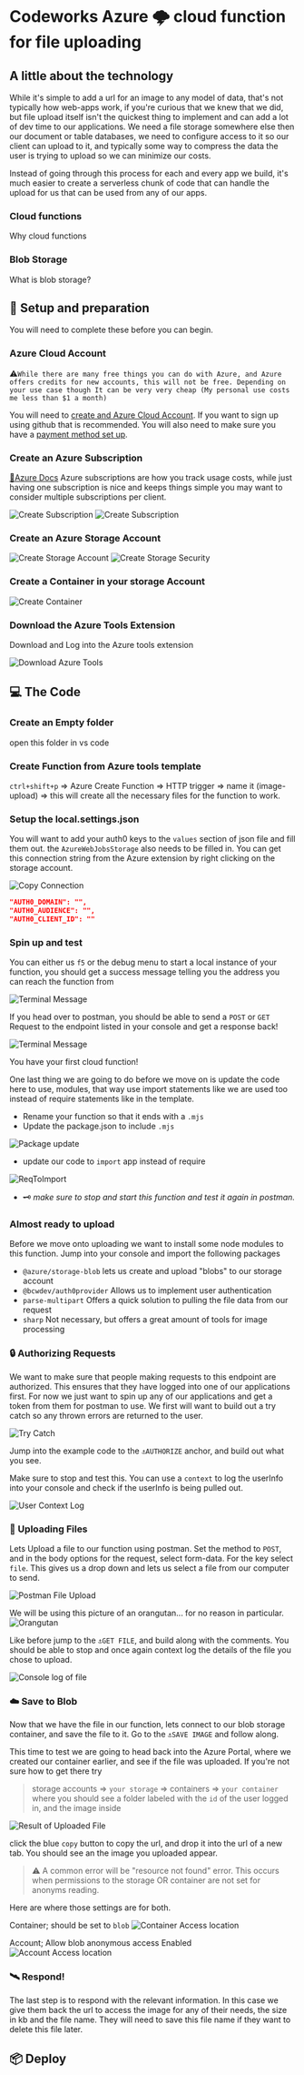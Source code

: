 # Codeworks Azure 🌩️ cloud function for file uploading

## A little about the technology
While it's simple to add a url for an image to any model of data, that's not typically how web-apps work, if you're curious that we knew that we did, but file upload itself isn't the quickest thing to implement and can add a lot of dev time to our applications. We need a file storage somewhere else then our document or table databases, we need to configure access to it so our client can upload to it, and typically some way to compress the data the user is trying to upload so we can minimize our costs.

Instead of going through this process for each and every app we build, it's much easier to create a serverless chunk of code that can handle the upload for us that can be used from any of our apps.

### Cloud functions
Why cloud functions

### Blob Storage
What is blob storage?


## 🔧 Setup and preparation

You will need to complete these before you can begin.

### Azure Cloud Account
⚠️`While there are many free things you can do with Azure, and Azure offers credits for new accounts, this will not be free. Depending on your use case though It can be very very cheap (My personal use costs me less than $1 a month)`

You will need to [create and Azure Cloud Account](https://azure.microsoft.com/en-us/free/). If you want to sign up using github that is recommended. You will also need to make sure you have a [payment method set up](https://learn.microsoft.com/en-us/azure/cost-management-billing/manage/change-credit-card).

### Create an Azure Subscription 
[🔗Azure Docs](https://learn.microsoft.com/en-us/azure/cost-management-billing/manage/create-subscription#create-a-subscription)
Azure subscriptions are how you track usage costs, while just having one subscription is nice and keeps things simple you may want to consider multiple subscriptions per client.

![Create Subscription](assets/AzureCreateSub.png)
![Create Subscription](assets/AzureCreateBudget.png)

### Create an Azure Storage Account

![Create Storage Account](assets/StorageAccountBasics.png)
![Create Storage Security](assets/StorageAccountSecurity.png)


### Create a Container in your storage Account

![Create Container](assets//ContainerCreate.png)

### Download the Azure Tools Extension

  Download and Log into the Azure tools extension

  ![Download Azure Tools](assets/AzureToolsExtension.png)


## 💻 The Code
 
### Create an Empty folder 
open this folder in vs code

### Create Function from Azure tools template

`ctrl+shift+p` => Azure Create Function => HTTP trigger => name it (image-upload) => this will create all the necessary files for the function to work.

### Setup the local.settings.json

You will want to add your auth0 keys to the `values` section of json file and fill them out. the `AzureWebJobsStorage` also needs to be filled in. You can get this connection string from the Azure extension by right clicking on the storage account.

![Copy Connection](assets/SettingsConnectionString.png)

```json
"AUTH0_DOMAIN": "",
"AUTH0_AUDIENCE": "",
"AUTH0_CLIENT_ID": ""
```

### Spin up and test

You can either us `f5` or the debug menu to start a local instance of your function, you should get a success message telling you the address you can reach the function from 

![Terminal Message](assets/TerminalSpinUpMessage.png)

If you head over to postman, you should be able to send a `POST` or `GET` Request to the endpoint listed in your console and get a response back!

![Terminal Message](assets/PostManTest1.png)

You have your first cloud function!

One last thing we are going to do before we move on is update the code here to use, modules, that way use import statements like we are used too instead of require statements like in the template.
  - Rename your function so that it ends with a `.mjs`
  - Update the package.json to include `.mjs`

  ![Package update](assets/PackagUpdate.png)

  - update our code to `import` app instead of require

  ![ReqToImport](assets/RequireToImport.png)

  - 🗝️ *make sure to stop and start this function and test it again in postman.*


### Almost ready to upload

Before we move onto uploading we want to install some node modules to this function.
Jump into your console and import the following packages

  - `@azure/storage-blob` lets us create and upload "blobs" to our storage account
  -  `@bcwdev/auth0provider` Allows us to implement user authentication
  -  `parse-multipart` Offers a quick solution to pulling the file data from our request
  -  `sharp` Not necessary, but offers a great amount of tools for image processing 


### 🔒 Authorizing Requests

We want to make sure that people making requests to this endpoint are authorized. This ensures that they have logged into one of our applications first. For now we just want to spin up any of our applications and get a token from them for postman to use. We first will want to build out a try catch so any thrown errors are returned to the user. 

![Try Catch](assets/CodeTryCatch.png)

Jump into the example code to the `⚓AUTHORIZE` anchor, and build out what you see.


Make sure to stop and test this. You can use a `context` to log the userInfo into your console and check if the userInfo is being pulled out.

![User Context Log](assets/UserResponse.png)

### 📡 Uploading Files

Lets Upload a file to our function using postman. Set the method to `POST`, and in the body options for the request, select form-data. For the key select `file`. This gives us a drop down and lets us select a file from our computer to send.

![Postman File Upload](assets/PostmanFileUpload.png)


We will be using this picture of an orangutan... for no reason in particular.
![Orangutan](assets/orangutan.png)

Like before jump to the `⚓GET FILE`, and build along with the comments. You should be able to stop and once again context log the details of the file you chose to upload.

![Console log of file](assets/FIleLog.png)

### ☁️ Save to Blob

Now that we have the file in our function, lets connect to our blob storage container, and save the file to it. Go to the `⚓SAVE IMAGE` and follow along.

This time to test we are going to head back into the Azure Portal, where we created our container earlier, and see if the file was uploaded. If you're not sure how to get there try
> storage accounts => `your storage` => containers => `your container` where you should see a folder labeled with the `id` of the user logged in, and the image inside


![Result of Uploaded File](assets/UploadedFile.png)

click the blue `copy` button to copy the url, and drop it into the url of a new tab. You should see an the image you uploaded appear.

> ⚠️ A common error will be "resource not found" error. This occurs when permissions to the storage OR container are not set for anonyms reading.

Here are where those settings are for both.

Container; should be set to `blob`
![Container Access location](assets/ContainerAccess.png)

Account; Allow blob anonymous access Enabled
![Account Access location](assets/AccountAccess.png)

### 🛰️ Respond!

The last step is to respond with the relevant information. In this case we give them back the url to access the image for any of their needs, the size in kb and the file name. They will need to save this file name if they want to delete this file later.

## 📦 Deploy

